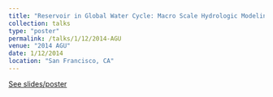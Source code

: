```yaml
---
title: "Reservoir in Global Water Cycle: Macro Scale Hydrologic Modeling for Water Management"
collection: talks
type: "poster"
permalink: /talks/1/12/2014-AGU
venue: "2014 AGU"
date: 1/12/2014
location: "San Francisco, CA"
---
```


[See slides/poster](https://1drv.ms/b/s!Ao47KtQYIZUrsTO4XzP_l59JFlnV?e=T4bUmp)
